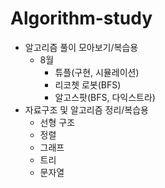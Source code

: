 # Algorithm-study
- 알고리즘 풀이 모아보기/복습용
  - 8월
    - 튜플(구현, 시뮬레이션)
    - 리코쳇 로봇(BFS)
    - 알고스팟(BFS, 다익스트라)
- 자료구조 및 알고리즘 정리/복습용
  - 선형 구조
  - 정렬
  - 그래프
  - 트리
  - 문자열
